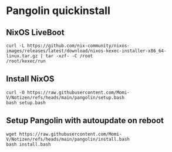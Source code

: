 # Pangolin quickinstall

## NixOS LiveBoot
```
curl -L https://github.com/nix-community/nixos-images/releases/latest/download/nixos-kexec-installer-x86_64-linux.tar.gz | tar -xzf- -C /root
/root/kexec/run
```

## Install NixOS
```
curl -O https://raw.githubusercontent.com/Momi-V/Notizen/refs/heads/main/pangolin/setup.bash
bash setup.bash
```

## Setup Pangolin with autoupdate on reboot
```
wget https://raw.githubusercontent.com/Momi-V/Notizen/refs/heads/main/pangolin/install.bash
bash install.bash
```

